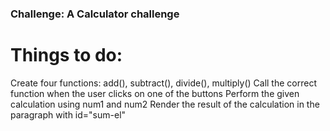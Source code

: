 ### Challenge: A Calculator challenge
# Things to do:
Create four functions: add(), subtract(), divide(), multiply()
Call the correct function when the user clicks on one of the buttons
Perform the given calculation using num1 and num2
Render the result of the calculation in the paragraph with id="sum-el"